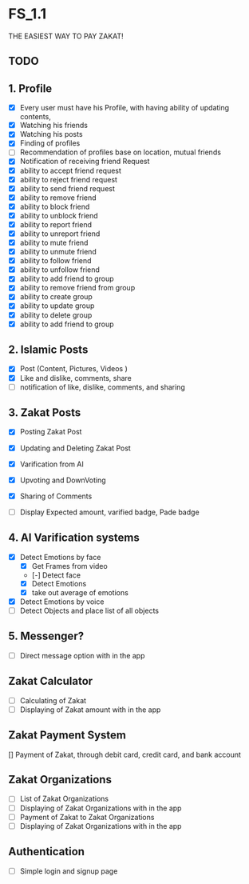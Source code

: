 # FS_1.1

THE EASIEST WAY TO PAY ZAKAT!

## TODO

## 1. Profile

- [X] Every user must have his Profile, with having ability of updating contents,
- [X] Watching his friends
- [X] Watching his posts
- [X] Finding of profiles
- [ ] Recommendation of profiles base on location, mutual friends 
- [X] Notification of receiving friend Request
- [X] ability to accept friend request
- [X] ability to reject friend request
- [X] ability to send friend request
- [X] ability to remove friend
- [X] ability to block friend
- [X] ability to unblock friend
- [X] ability to report friend
- [X] ability to unreport friend
- [X] ability to mute friend
- [X] ability to unmute friend
- [X] ability to follow friend
- [X] ability to unfollow friend
- [X] ability to add friend to group
- [X] ability to remove friend from group
- [X] ability to create group
- [X] ability to update group
- [X] ability to delete group
- [X] ability to add friend to group

## 2. Islamic Posts

- [X] Post (Content, Pictures, Videos )
- [X] Like and dislike, comments, share
- [ ] notification of like, dislike, comments, and sharing

## 3. Zakat Posts

- [X] Posting Zakat Post
- [X] Updating and Deleting Zakat Post
- [X] Varification from AI
- [X] Upvoting and DownVoting
- [X] Sharing of Comments
- [ ] Display Expected amount, varified badge, Pade badge 



## 4. AI Varification systems

- [X] Detect Emotions by face
  - [X] Get Frames from video
  - [-] Detect face
  - [X] Detect Emotions
  - [X] take out average of emotions

- [X] Detect Emotions by voice
- [ ] Detect Objects and place list of all objects

## 5. Messenger?

- [ ] Direct message option with in the app

## Zakat Calculator

- [ ] Calculating of Zakat
- [ ] Displaying of Zakat amount with in the app

## Zakat Payment System

  [] Payment of Zakat, through debit card, credit card, and bank account

## Zakat Organizations

- [ ] List of Zakat Organizations
- [ ] Displaying of Zakat Organizations with in the app
- [ ] Payment of Zakat to Zakat Organizations
- [ ] Displaying of Zakat Organizations with in the app

## Authentication

- [ ] Simple login and signup page
